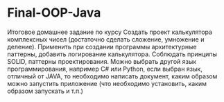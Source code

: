 # Final-OOP-Java
Итоговое домашнее задание по курсу
Создать проект калькулятора комплексных чисел (достаточно сделать сложение, умножение и деление). Применить при создании программы архитектурные паттерны, добавить логирование калькулятора. Соблюдать принципы SOLID, паттерны проектирования. Можно выбрать другой язык программирования, например C# или Python, если выбран язык, отличный от JAVA, то необходимо написать документ, каким образом можно запустить приложение (что необходимо установить, каким образом запускать и т.п.)

